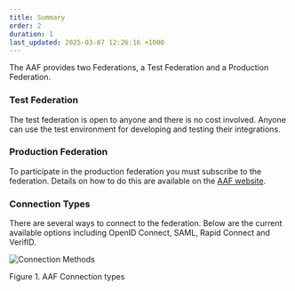 ```yaml
---
title: Summary
order: 2
duration: 1
last_updated: 2025-03-07 12:26:16 +1000
---
```


The AAF provides two Federations, a Test Federation and a Production Federation.

### Test Federation

The test federation is open to anyone and there is no cost involved. Anyone can use the test environment for developing and testing their integrations.

### Production Federation

To participate in the production federation you must subscribe to the federation. Details on how to do this are
available on the [AAF website][aaf-website].

[aaf-website]: https://aaf.edu.au/subscribe/who.html

### Connection Types

There are several ways to connect to the federation. Below are the current available options including OpenID 
Connect, SAML, Rapid Connect and VerifID.

![Connection Methods](/assets/images/connect-a-service/Connection-types.png)

Figure 1. AAF Connection types